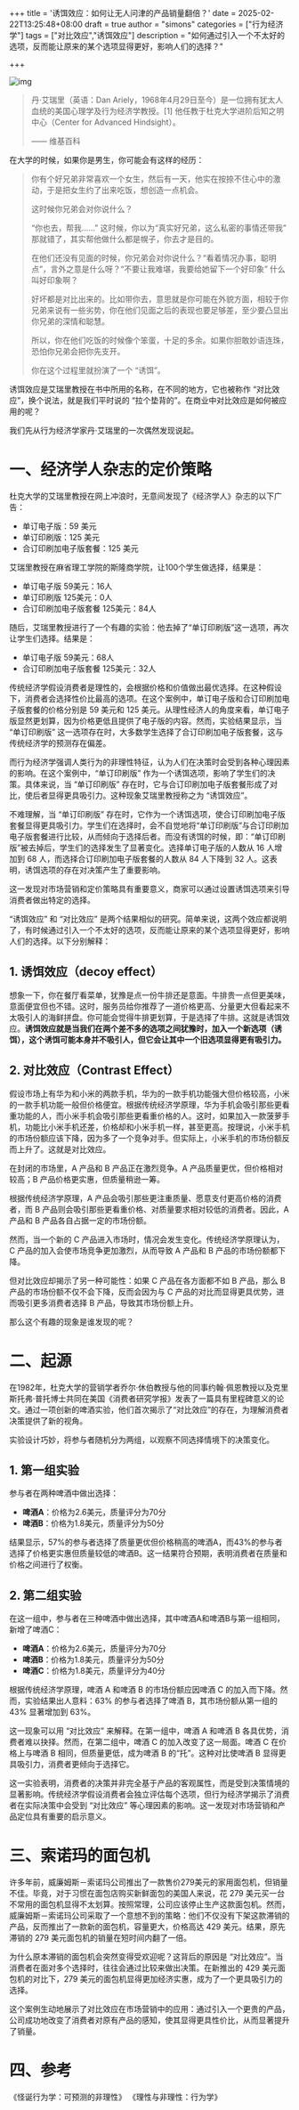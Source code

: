 +++
title = '诱饵效应：如何让无人问津的产品销量翻倍？'
date = 2025-02-22T13:25:48+08:00
draft = true
author = "simons"
categories = ["行为经济学"]
tags = ["对比效应","诱饵效应"]
description = "如何通过引入一个不太好的选项，反而能让原来的某个选项显得更好，影响人们的选择？"

+++

![img](https://p2.itc.cn/q_70/images03/20220327/06f0e7aa60e746fc80e3a7f96be61c8d.jpeg)

> 丹·艾瑞里（英语：Dan Ariely，1968年4月29日至今）是一位拥有犹太人血统的美国心理学及行为经济学教授。[1] 他任教于杜克大学进阶后知之明中心（Center for Advanced Hindsight）。
>
> —— 维基百科



在大学的时候，如果你是男生，你可能会有这样的经历：

> 你有个好兄弟非常喜欢一个女生，然后有一天，他实在按捺不住心中的激动，于是把女生约了出来吃饭，想创造一点机会。
>
> 这时候你兄弟会对你说什么？
>
> “你也去，帮我......” 这时候，你以为“真实好兄弟，这么私密的事情还带我” 那就错了，其实帮他做什么都是幌子，你去才是目的。
>
> 在他们还没有见面的时候，你兄弟会对你说什么？“看着情况办事，聪明点”，言外之意是什么呀？“不要让我难堪，我要给她留下一个好印象” 什么叫好印象啊？
>
> 好坏都是对比出来的。比如带你去，意思就是你可能在外貌方面，相较于你兄弟来说有一些劣势，你在他们见面之后的表现也要足够差，至少要凸显出你兄弟的深情和聪慧。
>
> 所以，你在他们吃饭的时候像个笨蛋，十足的多余。如果你胆敢妙语连珠，恐怕你兄弟会把你先支开。
>
> 你在这个过程里就扮演了一个 “诱饵”。



诱饵效应是艾瑞里教授在书中所用的名称，在不同的地方，它也被称作 “对比效应”，换个说法，就是我们平时说的 “拉个垫背的”。在商业中对比效应是如何被应用的呢？

我们先从行为经济学家丹·艾瑞里的一次偶然发现说起。



# 一、经济学人杂志的定价策略

杜克大学的艾瑞里教授在网上冲浪时，无意间发现了《经济学人》杂志的以下广告：

- 单订电子版：59 美元
- 单订印刷版：125 美元
- 合订印刷加电子版套餐：125 美元

艾瑞里教授在麻省理工学院的斯隆商学院，让100个学生做选择，结果是：

- 单订电子版 59美元：16人
- 单订印刷版 125美元：0人
- 合订印刷加电子版套餐 125美元：84人

随后，艾瑞里教授进行了一个有趣的实验：他去掉了“单订印刷版”这一选项，再次让学生们选择。结果是：

- 单订电子版 59美元：68人
- 合订印刷加电子版套餐 125美元：32人

传统经济学假设消费者是理性的，会根据价格和价值做出最优选择。在这种假设下，消费者会选择性价比最高的选项。在这个案例中，单订电子版和合订印刷加电子版套餐的价格分别是 59 美元和 125 美元。从理性经济人的角度来看，单订电子版显然更划算，因为价格更低且提供了电子版的内容。然而，实验结果显示，当 “单订印刷版” 这一选项存在时，大多数学生选择了合订印刷加电子版套餐，这与传统经济学的预测存在偏差。

而行为经济学强调人类行为的非理性特征，认为人们在决策时会受到各种心理因素的影响。在这个案例中，“单订印刷版” 作为一个诱饵选项，影响了学生们的决策。具体来说，当 “单订印刷版” 存在时，它与合订印刷加电子版套餐形成了对比，使后者显得更具吸引力。这种现象艾瑞里教授称之为 “诱饵效应”。

不难理解，当 “单订印刷版” 存在时，它作为一个诱饵选项，使合订印刷加电子版套餐显得更具吸引力。学生们在选择时，会不自觉地将“单订印刷版”与合订印刷加电子版套餐进行比较，从而倾向于选择后者。而没有诱饵的时候，即：“单订印刷版”被去掉后，学生们的选择发生了显著变化。选择单订电子版的人数从 16 人增加到 68 人，而选择合订印刷加电子版套餐的人数从 84 人下降到 32 人。这表明，诱饵选项的存在对决策产生了重要影响。

这一发现对市场营销和定价策略具有重要意义，商家可以通过设置诱饵选项来引导消费者做出特定的选择。

“诱饵效应” 和 “对比效应” 是两个结果相似的研究。简单来说，这两个效应都说明了，有时候通过引入一个不太好的选项，反而能让原来的某个选项显得更好，影响人们的选择。以下分别解释：



## 1. 诱饵效应（decoy effect）

想象一下，你在餐厅看菜单，犹豫是点一份牛排还是意面。牛排贵一点但更美味，意面便宜但也不错。这时，服务员给你推荐了一道价格更高、分量更大但看起来不太吸引人的海鲜拼盘。你可能会觉得牛排更划算，于是选择了牛排。这就是诱饵效应。**诱饵效应就是当我们在两个差不多的选项之间犹豫时，加入一个新选项（诱饵），这个诱饵可能本身并不吸引人，但它会让其中一个旧选项显得更有吸引力。**



## 2. 对比效应（Contrast Effect）

假设市场上有华为和小米的两款手机，华为的一款手机功能强大但价格较高，小米的一款手机功能一般但价格便宜。根据传统经济学原理，华为手机会吸引那些更看重功能的人，而小米手机会吸引那些更看重价格的人。这时，如果加入一款菠萝手机，功能比小米手机还差，价格却和小米手机一样，甚至更高。按理说，小米手机的市场份额应该下降，因为多了一个竞争对手。但实际上，小米手机的市场份额反而上升了。这就是对比效应。

在封闭的市场里，A 产品和 B 产品正在激烈竞争。A 产品质量更优，但价格相对较高；B 产品价格更实惠，但质量稍逊一筹。

根据传统经济学原理，A 产品会吸引那些更注重质量、愿意支付更高价格的消费者，而 B 产品则会吸引那些更看重价格、对质量要求相对较低的消费者。因此，A 产品和 B 产品各自占据一定的市场份额。

然而，当一个新的 C 产品进入市场时，情况会发生变化。传统经济学原理认为，C 产品的加入会使市场竞争更加激烈，从而导致 A 产品和 B 产品的市场份额都下降。

但对比效应却揭示了另一种可能性：如果 C 产品在各方面都不如 B 产品，那么 B 产品的市场份额不仅不会下降，反而会因为与 C 产品的对比而显得更具优势，进而吸引更多消费者选择 B 产品，导致其市场份额上升。

那么这个有趣的现象是谁发现的呢？



# 二、起源

在1982年，杜克大学的营销学者乔尔·休伯教授与他的同事约翰·佩恩教授以及克里斯托弗·普托博士共同在美国《消费者研究学报》发表了一篇具有里程碑意义的论文。通过一项创新的啤酒实验，他们首次揭示了“对比效应”的存在，为理解消费者决策提供了新的视角。

实验设计巧妙，将参与者随机分为两组，以观察不同选择情境下的决策变化。



## 1. 第一组实验

参与者在两种啤酒中做出选择：

- **啤酒A**：价格为2.6美元，质量评分为70分
- **啤酒B**：价格为1.8美元，质量评分为50分

结果显示，57%的参与者选择了质量更优但价格稍高的啤酒A，而43%的参与者选择了价格更实惠但质量较低的啤酒B。这一结果符合预期，表明消费者在质量和价格之间进行了权衡。



## 2. 第二组实验

在这一组中，参与者在三种啤酒中做出选择，其中啤酒A和啤酒B与第一组相同，新增了啤酒C：

- **啤酒A**：价格为2.6美元，质量评分为70分
- **啤酒B**：价格为1.8美元，质量评分为50分
- **啤酒C**：价格为1.8美元，质量评分为40分

根据传统经济学原理，啤酒 A 和啤酒 B 的市场份额应因啤酒 C 的加入而下降。然而，实验结果出人意料：63% 的参与者选择了啤酒 B，其市场份额从第一组的 43% 显著增加到 63%。

这一现象可以用 “对比效应” 来解释。在第一组中，啤酒 A 和啤酒 B 各具优势，消费者难以抉择。然而，在第二组中，啤酒 C 的加入改变了这一局面。啤酒 C 在价格上与啤酒 B 相同，但质量更低，成为啤酒 B 的“托”。这种对比使啤酒 B 显得更具吸引力，消费者更倾向于选择它。

这一实验表明，消费者的决策并非完全基于产品的客观属性，而是受到决策情境的显著影响。传统经济学假设消费者会独立评估每个选项，但行为经济学揭示了消费者在实际决策中会受到 “对比效应” 等心理因素的影响。这一发现对市场营销和产品定位具有重要的启示意义。



# 三、索诺玛的面包机

许多年前，威廉姆斯－索诺玛公司推出了一款售价279美元的家用面包机，但销量不佳。毕竟，对于习惯在面包店购买新鲜面包的美国人来说，花 279 美元买一台不常用的面包机显得不太划算。按照常理，公司应该停止生产这款面包机。然而，威廉姆斯－索诺玛公司采取了一个意想不到的策略：他们不仅没有下架这款滞销的产品，反而推出了一款新的面包机，容量更大，价格高达 429 美元。结果，原先滞销的 279 美元面包机的销量在短时间内翻了一倍。

为什么原本滞销的面包机会突然变得受欢迎呢？这背后的原因是 “对比效应”。当消费者在面对多个选择时，往往会通过比较来做出决策。在新推出的 429 美元面包机的对比下，279 美元的面包机显得更加经济实惠，成为了一个更具吸引力的选择。

这个案例生动地展示了对比效应在市场营销中的应用：通过引入一个更贵的产品，公司成功地改变了消费者对原有产品的感知，使其显得更具性价比，从而显著提升了销量。



# 四、参考

《怪诞行为学：可预测的非理性》
《理性与非理性：行为学》
